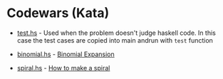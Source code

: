 # Codewars (Kata)

- [test.hs](test.hs) - Used when the problem doesn't judge haskell code. In this case the test cases are copied into main andrun with `test` function

- [binomial.hs](binomial.hs) - [Binomial Expansion](https://www.codewars.com/kata/540d0fdd3b6532e5c3000b5b)
- [spiral.hs](spiral.hs) - [How to make a spiral](https://www.codewars.com/kata/534e01fbbb17187c7e0000c6/train/haskell)
